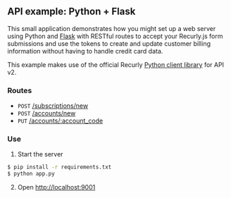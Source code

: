 ## API example: Python + Flask

This small application demonstrates how you might set up a web server
using Python and [Flask][flask] with RESTful routes to accept your Recurly.js
form submissions and use the tokens to create and update customer billing
information without having to handle credit card data.

This example makes use of the official Recurly [Python client library][client]
for API v2.

### Routes

- `POST` [/subscriptions/new](app.py#L17-47)
- `POST` [/accounts/new](app.py#L50-62)
- `PUT` [/accounts/:account_code](app.py#L65-77)

### Use

1. Start the server

  ```bash
  $ pip install -r requirements.txt
  $ python app.py
  ```
2. Open [http://localhost:9001](http://localhost:9001)

[flask]: http://flask.pocoo.org/
[client]: http://github.com/recurly/recurly-client-python
